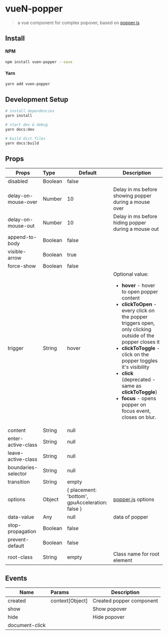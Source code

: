 # vueN-popper
> a vue component for complex popover, based on <a href="https://popper.js.org/">popper.js</a>

## Install

#### NPM

``` bash
npm install vuen-popper --save
```

#### Yarn

``` bash
yarn add vuen-popper
```

## Development Setup

``` bash
# install dependencies
yarn install

# start dev & debug
yarn docs:dev

# build dist files
yarn docs:build
```

## Props

| Props               | Type      | Default                                         | Description  |
| --------------------|:----------| ------------------------------------------------|--------------|
| disabled            | Boolean   | false                                           |   |
| delay-on-mouse-over | Number    | 10                                              | Delay in ms before showing popper during a mouse over |
| delay-on-mouse-out  | Number    | 10                                              | Delay in ms before hiding popper during a mouse out |
| append-to-body      | Boolean   | false                                           |   |
| visible-arrow       | Boolean   | true                                            |   |
| force-show          | Boolean   | false                                           |   |
| trigger             | String    | hover                                           | Optional value: <br><ul><li>**hover** - hover to open popper content</li><li>**clickToOpen** - every click on the popper triggers open, only clicking outside of the popper closes it</li><li>**clickToToggle** - click on the popper toggles it's visibility</li><li>**click** (deprecated - same as **clickToToggle**)</li><li>**focus** - opens popper on focus event, closes on blur.</li> |
| content             | String    | null                                            |   |
| enter-active-class  | String    | null                                            |   |
| leave-active-class  | String    | null                                            |   |
| boundaries-selector | String    | null                                            |   |
| transition          | String    | empty                                           |   |
| options             | Object    | { placement: 'bottom', gpuAcceleration: false } | [popper.js](https://popper.js.org/popper-documentation.html) options  |
| data-value          | Any       | null                                            | data of popper  |
| stop-propagation    | Boolean   | false                                           |  |
| prevent-default     | Boolean   | false                                           |  |
| root-class          | String    | empty                                           | Class name for root element |


## Events
| Name            | Params                   | Description  |
| ----------------|:-------------------------|--------------|
| created         | context[Object]          | Created popper component |
| show            |                          | Show popover |
| hide            |                          | Hide popover |
| document-click  |                          | |
